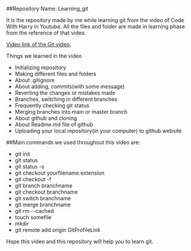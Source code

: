 ##Repository Name: Learning_git

It is the repository made by me while learning git from the video of Code With Harry in Youtube. All the files and folder are made in learning phase from the reference of that video. 

[Video link of the Git video:](https://youtu.be/gwWKnnCMQ5c)

Things we learned in the video
* Initializing repository
* Making different files and folders
* About .gitignore
* About adding, commits(with some message)
* Reverting the changes or mistakes made
* Branches, switching in different branches
* Frequently checking git status
* Merging branches into main or master branch
* About github and cloning
* About Readme.md file of github
* Uploading your local repository(in your computer) to github website

##Main commands we used throughout this video are:
* git init
* git status
* git status -s
* git checkout yourfilename.extension
* git checkout -f
* git branch branchname
* git checkout branchname
* git switch branchname
* git merge branchname
* git rm --cached
* touch somefile
* mkdir
* git remote add origin GitProfileLink



Hope this video and this repository will help you to learn git.

